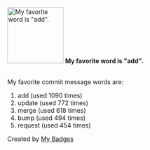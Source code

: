 <img src="https://my-badges.github.io/my-badges/favorite-word.png" alt="My favorite word is &quot;add&quot;." title="My favorite word is &quot;add&quot;." width="128">
<strong>My favorite word is &quot;add&quot;.</strong>
<br><br>

My favorite commit message words are:

1. add (used 1090 times)
2. update (used 772 times)
3. merge (used 618 times)
4. bump (used 494 times)
5. request (used 454 times)


Created by <a href="https://github.com/my-badges/my-badges">My Badges</a>